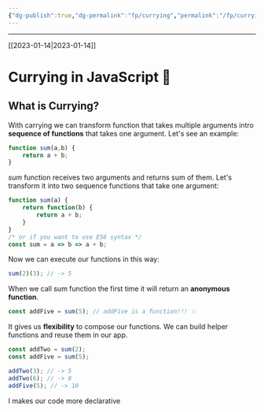 ```yaml
---
{"dg-publish":true,"dg-permalink":"fp/currying","permalink":"/fp/currying/"}
---
```


---
[[2023-01-14\|2023-01-14]]
# Currying in JavaScript 🍛

## What is Currying?

With carrying we can transform function that takes multiple arguments intro **sequence of functions** that takes one argument.
Let's see an example:

```JavaScript
function sum(a,b) {
    return a + b;
}
```

_sum_ function receives two arguments and returns sum of them.
Let's transform it into two sequence functions that take one argument:

```JavaScript
function sum(a) {
    return function(b) {
        return a + b;
    }
}
/* or if you want to use ES6 syntax */
const sum = a => b => a + b;
```

Now we can execute our functions in this way:

```JavaScript
sum(2)(3); // -> 5
```

When we call sum function the first time it will return an **anonymous function**.

```JavaScript
const addFive = sum(5); // addFive is a function!!! 💥
```

It gives us **flexibility** to compose our functions.
We can build helper functions and reuse them in our app.

```JavaScript
const addTwo = sum(2);
const addFive = sum(5);
```

```JavaScript
addTwo(3); // -> 5
addTwo(6); // -> 8
addFive(5); // -> 10
```

I makes our code more declarative
